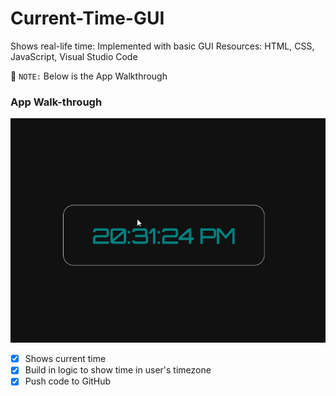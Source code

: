 # Current-Time-GUI
Shows real-life time: Implemented with basic GUI
Resources: HTML, CSS, JavaScript, Visual Studio Code

📝 `NOTE:` Below is the App Walkthrough
### App Walk-through
![timeGUI](timeGUI.gif)

- [x] Shows current time
- [x] Build in logic to show time in user's timezone
- [x] Push code to GitHub
